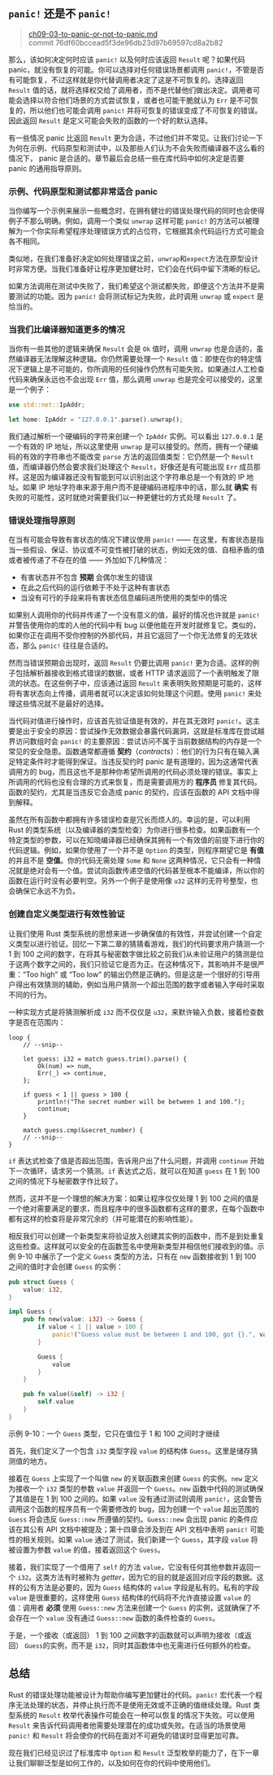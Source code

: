 ## `panic!` 还是不 `panic!`

> [ch09-03-to-panic-or-not-to-panic.md](https://github.com/rust-lang/book/blob/main/src/ch09-03-to-panic-or-not-to-panic.md)
> <br>
> commit 76df60bccead5f3de96db23d97b69597cd8a2b82

那么，该如何决定何时应该 `panic!` 以及何时应该返回 `Result` 呢？如果代码 panic，就没有恢复的可能。你可以选择对任何错误场景都调用 `panic!`，不管是否有可能恢复，不过这样就是你代替调用者决定了这是不可恢复的。选择返回 `Result` 值的话，就将选择权交给了调用者，而不是代替他们做出决定。调用者可能会选择以符合他们场景的方式尝试恢复，或者也可能干脆就认为 `Err` 是不可恢复的，所以他们也可能会调用 `panic!` 并将可恢复的错误变成了不可恢复的错误。因此返回 `Result` 是定义可能会失败的函数的一个好的默认选择。

有一些情况 panic 比返回 `Result` 更为合适，不过他们并不常见。让我们讨论一下为何在示例、代码原型和测试中，以及那些人们认为不会失败而编译器不这么看的情况下， panic 是合适的。章节最后会总结一些在库代码中如何决定是否要 panic 的通用指导原则。

### 示例、代码原型和测试都非常适合 panic

当你编写一个示例来展示一些概念时，在拥有健壮的错误处理代码的同时也会使得例子不那么明确。例如，调用一个类似 `unwrap` 这样可能 `panic!` 的方法可以被理解为一个你实际希望程序处理错误方式的占位符，它根据其余代码运行方式可能会各不相同。

类似地，在我们准备好决定如何处理错误之前，`unwrap`和`expect`方法在原型设计时非常方便。当我们准备好让程序更加健壮时，它们会在代码中留下清晰的标记。

如果方法调用在测试中失败了，我们希望这个测试都失败，即便这个方法并不是需要测试的功能。因为 `panic!` 会将测试标记为失败，此时调用 `unwrap` 或 `expect` 是恰当的。

### 当我们比编译器知道更多的情况

当你有一些其他的逻辑来确保 `Result` 会是 `Ok` 值时，调用 `unwrap` 也是合适的，虽然编译器无法理解这种逻辑。你仍然需要处理一个 `Result` 值：即使在你的特定情况下逻辑上是不可能的，你所调用的任何操作仍然有可能失败。如果通过人工检查代码来确保永远也不会出现 `Err` 值，那么调用 `unwrap` 也是完全可以接受的，这里是一个例子：

```rust
use std::net::IpAddr;

let home: IpAddr = "127.0.0.1".parse().unwrap();
```

我们通过解析一个硬编码的字符来创建一个 `IpAddr` 实例。可以看出 `127.0.0.1` 是一个有效的 IP 地址，所以这里使用 `unwrap` 是可以接受的。然而，拥有一个硬编码的有效的字符串也不能改变 `parse` 方法的返回值类型：它仍然是一个 `Result` 值，而编译器仍然会要求我们处理这个 `Result`，好像还是有可能出现 `Err` 成员那样。这是因为编译器还没有智能到可以识别出这个字符串总是一个有效的 IP 地址。如果 IP 地址字符串来源于用户而不是硬编码进程序中的话，那么就 **确实** 有失败的可能性，这时就绝对需要我们以一种更健壮的方式处理 `Result` 了。

### 错误处理指导原则

在当有可能会导致有害状态的情况下建议使用 `panic!` —— 在这里，有害状态是指当一些假设、保证、协议或不可变性被打破的状态，例如无效的值、自相矛盾的值或者被传递了不存在的值 —— 外加如下几种情况：

* 有害状态并不包含 **预期** 会偶尔发生的错误
* 在此之后代码的运行依赖于不处于这种有害状态
* 当没有可行的手段来将有害状态信息编码进所使用的类型中的情况

如果别人调用你的代码并传递了一个没有意义的值，最好的情况也许就是 `panic!` 并警告使用你的库的人他的代码中有 bug 以便他能在开发时就修复它。类似的，如果你正在调用不受你控制的外部代码，并且它返回了一个你无法修复的无效状态，那么 `panic!` 往往是合适的。

然而当错误预期会出现时，返回 `Result` 仍要比调用 `panic!` 更为合适。这样的例子包括解析器接收到格式错误的数据，或者 HTTP 请求返回了一个表明触发了限流的状态。在这些例子中，应该通过返回 `Result` 来表明失败预期是可能的，这样将有害状态向上传播，调用者就可以决定该如何处理这个问题。使用 `panic!` 来处理这些情况就不是最好的选择。

当代码对值进行操作时，应该首先验证值是有效的，并在其无效时 `panic!`。这主要是出于安全的原因：尝试操作无效数据会暴露代码漏洞，这就是标准库在尝试越界访问数组时会 `panic!` 的主要原因：尝试访问不属于当前数据结构的内存是一个常见的安全隐患。函数通常都遵循 **契约**（*contracts*）：他们的行为只有在输入满足特定条件时才能得到保证。当违反契约时 panic 是有道理的，因为这通常代表调用方的 bug，而且这也不是那种你希望所调用的代码必须处理的错误。事实上所调用的代码也没有合理的方式来恢复，而是需要调用方的 **程序员** 修复其代码。函数的契约，尤其是当违反它会造成 panic 的契约，应该在函数的 API 文档中得到解释。

虽然在所有函数中都拥有许多错误检查是冗长而烦人的。幸运的是，可以利用 Rust 的类型系统（以及编译器的类型检查）为你进行很多检查。如果函数有一个特定类型的参数，可以在知晓编译器已经确保其拥有一个有效值的前提下进行你的代码逻辑。例如，如果你使用了一个并不是 `Option` 的类型，则程序期望它是 **有值** 的并且不是 **空值**。你的代码无需处理 `Some` 和 `None` 这两种情况，它只会有一种情况就是绝对会有一个值。尝试向函数传递空值的代码甚至根本不能编译，所以你的函数在运行时没有必要判空。另外一个例子是使用像 `u32` 这样的无符号整型，也会确保它永远不为负。

### 创建自定义类型进行有效性验证

让我们使用 Rust 类型系统的思想来进一步确保值的有效性，并尝试创建一个自定义类型以进行验证。回忆一下第二章的猜猜看游戏，我们的代码要求用户猜测一个 1 到 100 之间的数字，在将其与秘密数字做比较之前我们从未验证用户的猜测是位于这两个数字之间的，我们只验证它是否为正。在这种情况下，其影响并不是很严重：“Too high” 或 “Too low” 的输出仍然是正确的。但是这是一个很好的引导用户得出有效猜测的辅助，例如当用户猜测一个超出范围的数字或者输入字母时采取不同的行为。

一种实现方式是将猜测解析成 `i32` 而不仅仅是 `u32`，来默许输入负数，接着检查数字是否在范围内：

```rust,ignore
loop {
    // --snip--

    let guess: i32 = match guess.trim().parse() {
        Ok(num) => num,
        Err(_) => continue,
    };

    if guess < 1 || guess > 100 {
        println!("The secret number will be between 1 and 100.");
        continue;
    }

    match guess.cmp(&secret_number) {
    // --snip--
}
```

`if` 表达式检查了值是否超出范围，告诉用户出了什么问题，并调用 `continue` 开始下一次循环，请求另一个猜测。`if` 表达式之后，就可以在知道 `guess` 在 1 到 100 之间的情况下与秘密数字作比较了。

然而，这并不是一个理想的解决方案：如果让程序仅仅处理 1 到 100 之间的值是一个绝对需要满足的要求，而且程序中的很多函数都有这样的要求，在每个函数中都有这样的检查将是非常冗余的（并可能潜在的影响性能）。

相反我们可以创建一个新类型来将验证放入创建其实例的函数中，而不是到处重复这些检查。这样就可以安全的在函数签名中使用新类型并相信他们接收到的值。示例 9-10 中展示了一个定义 `Guess` 类型的方法，只有在 `new` 函数接收到 1 到 100 之间的值时才会创建 `Guess` 的实例：

```rust
pub struct Guess {
    value: i32,
}

impl Guess {
    pub fn new(value: i32) -> Guess {
        if value < 1 || value > 100 {
            panic!("Guess value must be between 1 and 100, got {}.", value);
        }

        Guess {
            value
        }
    }

    pub fn value(&self) -> i32 {
        self.value
    }
}
```

<span class="caption">示例 9-10：一个 `Guess` 类型，它只在值位于 1 和 100 之间时才继续</span>

首先，我们定义了一个包含 `i32` 类型字段 `value` 的结构体 `Guess`。这里是储存猜测值的地方。

接着在 `Guess` 上实现了一个叫做 `new` 的关联函数来创建 `Guess` 的实例。`new` 定义为接收一个 `i32` 类型的参数 `value` 并返回一个 `Guess`。`new` 函数中代码的测试确保了其值是在 1 到 100 之间的。如果 `value` 没有通过测试则调用 `panic!`，这会警告调用这个函数的程序员有一个需要修改的 bug，因为创建一个 `value` 超出范围的 `Guess` 将会违反 `Guess::new` 所遵循的契约。`Guess::new` 会出现 panic 的条件应该在其公有 API 文档中被提及；第十四章会涉及到在 API 文档中表明 `panic!` 可能性的相关规则。如果 `value` 通过了测试，我们新建一个 `Guess`，其字段 `value` 将被设置为参数 `value` 的值，接着返回这个 `Guess`。

接着，我们实现了一个借用了 `self` 的方法 `value`，它没有任何其他参数并返回一个 `i32`。这类方法有时被称为 *getter*，因为它的目的就是返回对应字段的数据。这样的公有方法是必要的，因为 `Guess` 结构体的 `value` 字段是私有的。私有的字段 `value` 是很重要的，这样使用 `Guess` 结构体的代码将不允许直接设置 `value` 的值：调用者 **必须** 使用 `Guess::new` 方法来创建一个 `Guess` 的实例，这就确保了不会存在一个 `value` 没有通过 `Guess::new` 函数的条件检查的 `Guess`。

于是，一个接收（或返回） 1 到 100 之间数字的函数就可以声明为接收（或返回） `Guess`的实例，而不是 `i32`，同时其函数体中也无需进行任何额外的检查。

## 总结

Rust 的错误处理功能被设计为帮助你编写更加健壮的代码。`panic!` 宏代表一个程序无法处理的状态，并停止执行而不是使用无效或不正确的值继续处理。Rust 类型系统的 `Result` 枚举代表操作可能会在一种可以恢复的情况下失败。可以使用 `Result` 来告诉代码调用者他需要处理潜在的成功或失败。在适当的场景使用 `panic!` 和 `Result` 将会使你的代码在面对不可避免的错误时显得更加可靠。

现在我们已经见识过了标准库中 `Option` 和 `Result` 泛型枚举的能力了，在下一章让我们聊聊泛型是如何工作的，以及如何在你的代码中使用他们。
